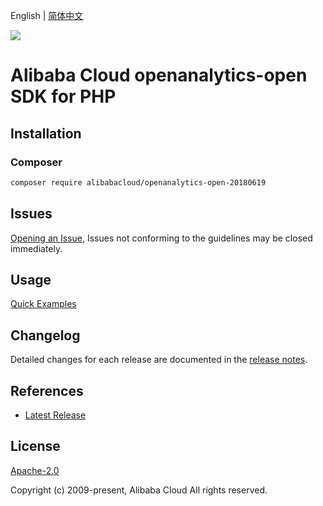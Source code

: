 English | [简体中文](README-CN.md)

![](https://aliyunsdk-pages.alicdn.com/icons/AlibabaCloud.svg)

# Alibaba Cloud openanalytics-open SDK for PHP

## Installation

### Composer

```bash
composer require alibabacloud/openanalytics-open-20180619
```

## Issues

[Opening an Issue](https://github.com/aliyun/alibabacloud-php-sdk/issues/new), Issues not conforming to the guidelines may be closed immediately.

## Usage

[Quick Examples](https://github.com/aliyun/alibabacloud-php-sdk/blob/master/docs/0-Examples-EN.md#quick-examples)

## Changelog

Detailed changes for each release are documented in the [release notes](./ChangeLog.txt).

## References

* [Latest Release](https://github.com/aliyun/alibabacloud-php-sdk/)

## License

[Apache-2.0](http://www.apache.org/licenses/LICENSE-2.0)

Copyright (c) 2009-present, Alibaba Cloud All rights reserved.
